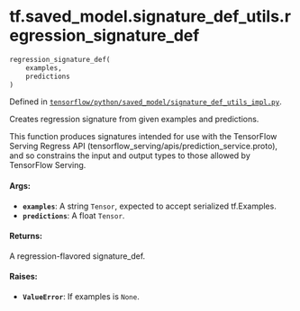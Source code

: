 <div itemscope itemtype="http://developers.google.com/ReferenceObject">
<meta itemprop="name" content="tf.saved_model.signature_def_utils.regression_signature_def" />
</div>

# tf.saved_model.signature_def_utils.regression_signature_def

``` python
regression_signature_def(
    examples,
    predictions
)
```



Defined in [`tensorflow/python/saved_model/signature_def_utils_impl.py`](https://www.tensorflow.org/code/tensorflow/python/saved_model/signature_def_utils_impl.py).

Creates regression signature from given examples and predictions.

This function produces signatures intended for use with the TensorFlow Serving
Regress API (tensorflow_serving/apis/prediction_service.proto), and so
constrains the input and output types to those allowed by TensorFlow Serving.

#### Args:

* <b>`examples`</b>: A string `Tensor`, expected to accept serialized tf.Examples.
* <b>`predictions`</b>: A float `Tensor`.


#### Returns:

A regression-flavored signature_def.


#### Raises:

* <b>`ValueError`</b>: If examples is `None`.